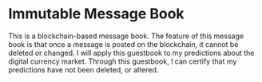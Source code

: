 # Immutable Message Book

This is a blockchain-based message book. The feature of this message book is that once a message is posted on the blockchain, it cannot be deleted or changed.
I will apply this guestbook to my predictions about the digital currency market. 
Through this guestbook, I can certify that my predictions have not been deleted, or altered.
